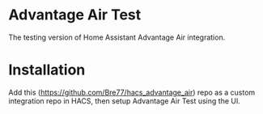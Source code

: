 # Advantage Air Test
The testing version of Home Assistant Advantage Air integration.

# Installation
Add this (https://github.com/Bre77/hacs_advantage_air) repo as a custom integration repo in HACS, then setup Advantage Air Test using the UI.
